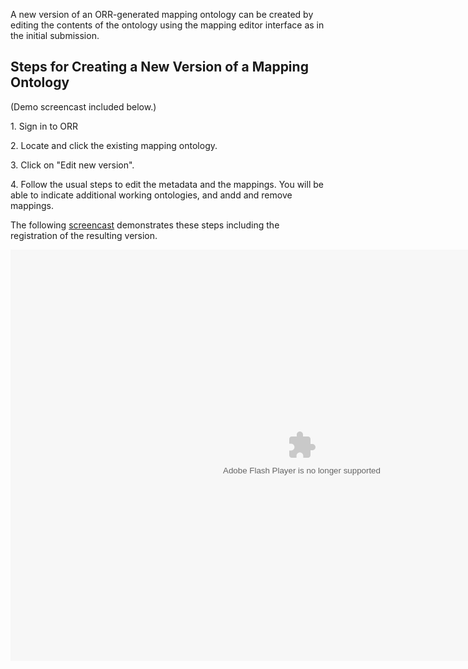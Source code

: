A new version of an ORR-generated mapping ontology can be created by editing the contents of the 
ontology using the mapping editor interface as in the initial submission.

## Steps for Creating a New Version of a Mapping Ontology

(Demo screencast included below.)

1\. Sign in to ORR

2\. Locate and click the existing mapping ontology.

3\. Click on "Edit new version".

4\. Follow the usual steps to edit the metadata and the mappings. 
You will be able to indicate additional working ontologies, and andd and remove mappings.

The following [screencast](http://www.screencast.com/t/NTNjYWJkMG) 
demonstrates these steps including the registration of the resulting version.

<object id="scPlayer" width="932" height="658"><param name="movie" value="http://content.screencast.com/users/carueda/folders/Camtasia/media/0f061bf8-c31c-4701-9fe3-7bf78e0c4729/mp4h264player.swf"> <param name="quality" value="high"> <param name="bgcolor" value="#FFFFFF"> <param name="flashVars" value="thumb=http://content.screencast.com/users/carueda/folders/Camtasia/media/0f061bf8-c31c-4701-9fe3-7bf78e0c4729/FirstFrame.jpg&amp;containerwidth=932&amp;containerheight=658&amp;content=http://content.screencast.com/users/carueda/folders/Camtasia/media/0f061bf8-c31c-4701-9fe3-7bf78e0c4729/newmapversion.mp4"> <param name="allowFullScreen" value="true"> <param name="scale" value="showall"> <param name="allowScriptAccess" value="always"> <param name="base" value="http://content.screencast.com/users/carueda/folders/Camtasia/media/0f061bf8-c31c-4701-9fe3-7bf78e0c4729/"> <embed type="application/x-shockwave-flash" width="932" height="658" src="http://content.screencast.com/users/carueda/folders/Camtasia/media/0f061bf8-c31c-4701-9fe3-7bf78e0c4729/mp4h264player.swf" scale="showall" base="http://content.screencast.com/users/carueda/folders/Camtasia/media/0f061bf8-c31c-4701-9fe3-7bf78e0c4729/" allowfullscreen="true" flashvars="thumb=http://content.screencast.com/users/carueda/folders/Camtasia/media/0f061bf8-c31c-4701-9fe3-7bf78e0c4729/FirstFrame.jpg&amp;containerwidth=932&amp;containerheight=658&amp;content=http://content.screencast.com/users/carueda/folders/Camtasia/media/0f061bf8-c31c-4701-9fe3-7bf78e0c4729/newmapversion.mp4" allowscriptaccess="always" bgcolor="#FFFFFF" quality="high"></object>
